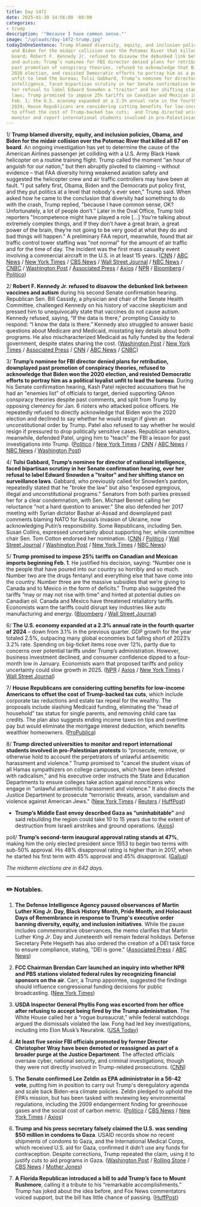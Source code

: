 ```yaml
---
title: Day 1472
date: 2025-01-30 14:56:00 -08:00
categories:
- trump
description: '"Because I have common sense."'
image: "/uploads/day-1472-trump.jpg"
todayInOneSentence: Trump blamed diversity, equity, and inclusion policies, Obama,
  and Biden for the midair collision over the Potomac River that killed all 67 on
  board; Robert F. Kennedy Jr. refused to disavow the debunked link between vaccines
  and autism; Trump’s nominee for FBI director denied plans for retribution, downplayed
  past promotion of conspiracy theories, refused to acknowledge that Biden won the
  2020 election, and resisted Democratic efforts to portray him as a political loyalist
  unfit to lead the bureau; Tulsi Gabbard, Trump’s nominee for director of national
  intelligence, faced bipartisan scrutiny in her Senate confirmation hearing, over
  her refusal to label Edward Snowden a "traitor" and her shifting stance on surveillance
  laws; Trump promised to impose 25% tariffs on Canadian and Mexican imports beginning
  Feb. 1; the U.S. economy expanded at a 2.3% annual rate in the fourth quarter of
  2024; House Republicans are considering cutting benefits for low-income Americans
  to offset the cost of Trump-backed tax cuts;  and Trump directed universities to
  monitor and report international students involved in pro-Palestinian protests.
---
```


1/ **Trump blamed diversity, equity, and inclusion policies, Obama, and Biden for the midair collision over the Potomac River that killed all 67 on board**. An ongoing investigation has yet to determine the cause of the American Airlines passenger jet colliding with a U.S. Army Black Hawk helicopter on a routine training flight. Trump called the moment “an hour of anguish for our nation,” but then abruptly pivoted to claiming – without evidence – that FAA diversity hiring weakened aviation safety and suggested the helicopter crew and air traffic controllers may have been at fault. "I put safety first, Obama, Biden and the Democrats put policy first, and they put politics at a level that nobody's ever seen," Trump said. When asked how he came to the conclusion that diversity had something to do with the crash, Trump replied, "because I have common sense, OK? Unfortunately, a lot of people don’t.” Later in the Oval Office, Trump told reporters "Incompetence might have played a role \[...\] You’re talking about extremely complex things, and If they don’t have a great brain, a great power of the brain, they’re not going to be very good at what they do and bad things will happen." A preliminary FAA report, meanwhile, found that air traffic control tower staffing was "not normal" for the amount of air traffic and for the time of day. The incident was the first mass casualty event involving a commercial aircraft in the U.S. in at least 15 years. ([CNN](https://www.cnn.com/2025/01/30/politics/donald-trump-dc-plane-crash/index.html) / [ABC News](https://abcnews.go.com/Politics/trump-evidence-appears-blame-faa-diversity-initiatives-factor/story?id=118272015) / [New York Times](https://www.nytimes.com/2025/01/30/us/politics/trump-plane-crash-dei-faa-diversity.html) / [CBS News](https://www.cbsnews.com/news/watch-live-trump-to-speak-on-dc-plane-crash/) / [Wall Street Journal](https://www.wsj.com/politics/policy/trump-dc-plane-crash-dei-democrats-83d71aae) / [NBC News](https://www.nbcnews.com/news/us-news/live-blog/live-updates-plane-crashes-potomac-river-collision-helicopter-reagan-n-rcna189942) / [CNBC](https://www.cnbc.com/2025/01/30/trump-lashes-out-at-biden-dei-efforts-after-dc-plane-crash.html) / [Washington Post](https://www.washingtonpost.com/politics/2025/01/30/trump-dei-plane-crash/) / [Associated Press](https://apnews.com/article/trump-crash-reagan-washington-buttigieg-diversity-biden-ef1e07684bbc845e9e7981c1ae060af2) / [Axios](https://www.axios.com/2025/01/30/trump-dc-plane-crash) / [NPR](https://www.npr.org/live-updates/plane-helicopter-crash-dc-airport-potomac) / [Bloomberg](https://www.bloomberg.com/news/articles/2025-01-30/trump-attacks-faa-diversity-programs-following-mid-air-collision) / [Politico](https://www.politico.com/news/2025/01/30/trump-chris-rocheleau-faa-administrator-00201551))

2/ **Robert F. Kennedy Jr. refused to disavow the debunked link between vaccines and autism** during his second Senate confirmation hearing. Republican Sen. Bill Cassidy, a physician and chair of the Senate Health Committee, challenged Kennedy on his history of vaccine skepticism and pressed him to unequivocally state that vaccines do not cause autism. Kennedy refused, saying, “If the data is there,” prompting Cassidy to respond: “I know the data is there.” Kennedy also struggled to answer basic questions about Medicare and Medicaid, misstating key details about both programs. He also mischaracterized Medicaid as fully funded by the federal government, despite states sharing the cost. ([Washington Post](https://www.washingtonpost.com/health/2025/01/30/rfk-health-secretary-confirmation-hearings/) / [New York Times](https://www.nytimes.com/live/2025/01/30/us/rfk-jr-confirmation-hearing-health) / [Associated Press](https://apnews.com/article/rfk-jr-nomination-when-where-to-watch-dacfabb9a43efac93bab058ad6a327d9) / [CNN](https://www.cnn.com/2025/01/30/politics/rfk-gabbard-patel-confirmation-hearings-takeaways/index.html) / [ABC News](https://abcnews.go.com/Politics/live-updates/rfk-jr-hearing-live-updates-trumps-pick-wild/?id=118184462) / [CNBC](https://www.cnbc.com/2025/01/30/rfk-jr-struggles-with-medicare-medicaid-basics-in-senate-hearings.html))

3/ **Trump’s nominee for FBI director denied plans for retribution, downplayed past promotion of conspiracy theories, refused to acknowledge that Biden won the 2020 election, and resisted Democratic efforts to portray him as a political loyalist unfit to lead the bureau**. During his Senate confirmation hearing, Kash Patel rejected accusations that he had an "enemies list" of officials to target, denied supporting QAnon conspiracy theories despite past comments, and split from Trump by opposing clemency for Jan. 6 rioters who attacked police officers. He repeatedly refused to directly acknowledge that Biden won the 2020 election and declined to say whether he would resign if given an unconstitutional order by Trump. Patel also refused to say whether he would resign if pressured to drop politically sensitive cases. Republican senators, meanwhile, defended Patel, urging him to "teach" the FBI a lesson for past investigations into Trump. ([Politico](https://www.politico.com/live-updates/2025/01/30/congress) / [New York Times](https://www.nytimes.com/live/2025/01/30/us/kash-patel-fbi-confirmation-hearing) / [CNN](https://www.cnn.com/2025/01/30/politics/takeaways-kash-patel-fbi-confirmation-hearing/index.html) / [ABC News](https://abcnews.go.com/US/live-updates/kash-patel-hearing-live-updates-staunch-trump-supporter/?id=118249885) / [NBC News](https://www.nbcnews.com/politics/congress/live-blog/trump-cabinet-senate-confirmation-hearings-live-updates-rcna189116) / [Washington Post](https://www.nbcnews.com/politics/congress/live-blog/trump-cabinet-senate-confirmation-hearings-live-updates-rcna189116))

4/ **Tulsi Gabbard, Trump’s nominee for director of national intelligence, faced bipartisan scrutiny in her Senate confirmation hearing, over her refusal to label Edward Snowden a "traitor" and her shifting stance on surveillance laws**. Gabbard, who previously called for Snowden’s pardon, repeatedly stated that he "broke the law" but also "exposed egregious, illegal and unconstitutional programs." Senators from both parties pressed her for a clear condemnation, with Sen. Michael Bennet calling her reluctance "not a hard question to answer." She also defended her 2017 meeting with Syrian dictator Bashar al-Assad and downplayed past comments blaming NATO for Russia’s invasion of Ukraine, now acknowledging Putin’s responsibility. Some Republicans, including Sen. Susan Collins, expressed uncertainty about supporting her, while committee chair Sen. Tom Cotton endorsed her nomination. ([CNN](https://www.cnn.com/2025/01/30/politics/gabbard-surveillance-confirmation-snowden/index.html) / [Politico](https://www.politico.com/news/2025/01/30/tulsi-gabbard-mark-warner-law-dni-unqualified-00201517) / [Wall Street Journal](https://www.wsj.com/politics/policy/gabbard-patel-rfk-jf-nomination-hearings-a18bc52e) / [Washington Post](https://www.washingtonpost.com/politics/2025/01/30/tulsi-gabbard-senate-confirmation-hearing-director-national-intelligence/) / [New York Times](https://www.nytimes.com/2025/01/30/us/politics/tulsi-gabbard-confirmation-hearing-intelligence.html) / [NBC News](https://www.nbcnews.com/politics/congress/senate-confirmation-hearings-rfk-jr-kash-patel-tulsi-gabbard-takeaways-rcna189463))

5/ **Trump promised to impose 25% tariffs on Canadian and Mexican imports beginning Feb. 1**. He justified his decision, saying: “Number one is the people that have poured into our country so horribly and so much. Number two are the drugs fentanyl and everything else that have come into the country. Number three are the massive subsidies that we’re giving to Canada and to Mexico in the form of deficits." Trump also suggested the tariffs “may or may not rise with time" and hinted at potential duties on Canadian oil. Canada and Mexico have threatened retaliatory tariffs. Economists warn the tariffs could disrupt key industries like auto manufacturing and energy. ([Bloomberg](https://www.bloomberg.com/news/articles/2025-01-30/trump-says-he-ll-hit-canada-mexico-with-25-tariffs-on-saturday) / [Wall Street Journal](https://www.wsj.com/world/americas/trump-aides-want-to-hit-mexico-canada-with-tariffs-before-talks-3ff27f14))

6/ **The U.S. economy expanded at a 2.3% annual rate in the fourth quarter of 2024** – down from 3.1% in the previous quarter. GDP growth for the year totaled 2.5%, outpacing many global economies but falling short of 2023’s 3.2% rate. Spending on big-ticket items rose over 12%, partly due to concerns over potential tariffs under Trump’s administration. However, business investment declined, and consumer confidence dipped to a four-month low in January. Economists warn that proposed tariffs and policy uncertainty could slow growth in 2025. ([NPR](https://www.npr.org/2025/01/30/nx-s1-5279214/economy-gdp-consumer-spending-tariffs) / [Axios](https://www.axios.com/2025/01/30/gdp-report-fed-consumer-spending) / [New York Times](https://www.nytimes.com/2025/01/30/business/economy/economy-gdp-q4.html) / [Wall Street Journal](https://www.wsj.com/economy/us-gdp-economy-fourth-quarter-2024-9ccb1816))

7/ **House Republicans are considering cutting benefits for low-income Americans to offset the cost of Trump-backed tax cuts**, which include corporate tax reductions and estate tax repeal for the wealthy. The proposals include slashing Medicaid funding, eliminating the "head of household" tax status for single parents, and removing child care tax credits. The plan also suggests ending income taxes on tips and overtime pay but would eliminate the mortgage interest deduction, which benefits wealthier homeowners. ([ProPublica](https://www.propublica.org/article/trump-tax-cuts-congress-republicans-plan-slash-benefits))

8/ **Trump directed universities to monitor and report international students involved in pro-Palestinian protests** to “prosecute, remove, or otherwise hold to account the perpetrators of unlawful antisemitic harassment and violence.” Trump promised to "cancel the student visas of all Hamas sympathizers on college campuses, which have been infested with radicalism," and his executive order instructs the State and Education Departments to ensure colleges take action against noncitizens who engage in "unlawful antisemitic harassment and violence." It also directs the Justice Department to prosecute "terroristic threats, arson, vandalism and violence against American Jews." ([New York Times](https://www.nytimes.com/2025/01/30/us/trump-executive-order-antisemitism.html) / [Reuters](https://www.reuters.com/world/us/trump-administration-cancel-student-visas-all-hamas-sympathizers-white-house-2025-01-29/) / [HuffPost](https://www.huffpost.com/entry/trump-order-deport-foreign-students-visa-support-palestine-college-protests_n_679aa027e4b0bc132143abb4))

* **Trump’s Middle East envoy described Gaza as “uninhabitable”** and said rebuilding the region could take 10 to 15 years due to the extent of destruction from Israeli airstrikes and ground operations. ([Axios](https://www.axios.com/2025/01/30/gaza-rebuilding-plans-trump-administration))

poll/ **Trump’s second-term inaugural approval rating stands at 47%**, making him the only elected president since 1953 to begin two terms with sub-50% approval. His 48% disapproval rating is higher than in 2017, when he started his first term with 45% approval and 45% disapproval. ([Gallup](https://news.gallup.com/poll/655955/trump-inaugural-approval-rating-historically-low-again.aspx))

*The midterm elections are in 642 days.*

---

### ✏️ Notables.

1. **The Defense Intelligence Agency paused observances of Martin Luther King Jr. Day, Black History Month, Pride Month, and Holocaust Days of Remembrance in response to Trump's executive order banning diversity, equity, and inclusion initiatives**. While the pause includes commemorative observances, the memo clarifies that Martin Luther King Jr. Day and Juneteenth will remain federal holidays. Defense Secretary Pete Hegseth has also ordered the creation of a DEI task force to ensure compliance, stating, "DEI is gone." ([Associated Press](https://apnews.com/article/trump-holiday-mlk-day-pride-black-hispanic-dei-047bbdbfc12ea6e9a9731f5861d84e70) / [ABC News](https://abcnews.go.com/Politics/pentagon-intelligence-agency-pauses-events-activities-related-mlk/story?id=118244237))

2. **FCC Chairman Brendan Carr launched an inquiry into whether NPR and PBS stations violated federal rules by recognizing financial sponsors on the air**. Carr, a Trump appointee, suggested the findings should influence congressional funding decisions for public broadcasting. ([New York Times](https://www.nytimes.com/2025/01/30/business/media/npr-pbs-fcc-investigation.html))

3. **USDA Inspector General Phyllis Fong was escorted from her office after refusing to accept being fired by the Trump administration**. The White House called her a “rogue bureaucrat,” while federal watchdogs argued the dismissals violated the law. Fong had led key investigations, including into Elon Musk’s Neuralink. ([USA Today](https://www.usatoday.com/story/news/politics/2025/01/29/usda-inspector-general-escorted-office-trump-white-house/78024513007/))

4. **At least five senior FBI officials promoted by former Director Christopher Wray have been demoted or reassigned as part of a broader purge at the Justice Department**. The affected officials oversaw cyber, national security, and criminal investigations, though they were not directly involved in Trump-related prosecutions. ([CNN](https://www.cnn.com/2025/01/30/politics/senior-fbi-leaders-demoted-wray/))

5. **The Senate confirmed Lee Zeldin as EPA administrator in a 56-42 vote**, putting him in position to carry out Trump's deregulatory agenda and scale back Biden-era climate policies. Zeldin pledged to uphold the EPA’s mission, but has been tasked with reviewing key environmental regulations, including the 2009 endangerment finding for greenhouse gases and the social cost of carbon metric. ([Politico](https://www.politico.com/live-updates/2025/01/29/congress/senate-confirms-zeldin-to-head-epa-00201213) / [CBS News](https://www.cbsnews.com/news/senate-confirms-lee-zeldin-as-trump-epa-administrator/) / [New York Times](https://www.nytimes.com/2025/01/29/climate/lee-zeldin-epa-confirmation.html) / [Axios](https://www.axios.com/2025/01/29/senate-confirms-lee-zeldin-to-lead-epa))

6. **Trump and his press secretary falsely claimed the U.S. was sending $50 million in condoms to Gaza**. USAID records show no recent shipments of condoms to Gaza, and the International Medical Corps, which received U.S. aid for Gaza, confirmed it didn’t use any funds for contraception. Despite corrections, Trump repeated the claim, using it to justify cuts to aid programs in Gaza. ([Washington Post](https://www.washingtonpost.com/politics/2025/01/29/gaza-condoms-fact-checker-trump/) / [Rolling Stone](https://www.rollingstone.com/politics/politics-news/trump-50-million-condoms-gaza-1235250386/) / [CBS News](https://www.cbsnews.com/news/us-plan-to-send-gaza-condoms-what-to-know/) / [Mother Jones](https://www.motherjones.com/politics/2025/01/50-million-condoms-in-gaza-trump-fact-check/))

7. **A Florida Republican introduced a bill to add Trump’s face to Mount Rushmore**, calling it a tribute to his “remarkable accomplishments.” Trump has joked about the idea before, and Fox News commentators voiced support, but the bill has little chance of passing. ([HuffPost](https://www.huffpost.com/entry/luna-mount-rushmore-trump-bill_n_679a940ee4b09f65216c92cd))
